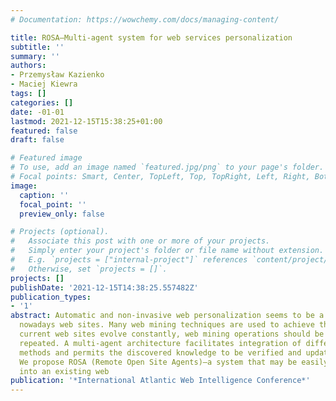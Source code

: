 ```yaml
---
# Documentation: https://wowchemy.com/docs/managing-content/

title: ROSA—Multi-agent system for web services personalization
subtitle: ''
summary: ''
authors:
- Przemysław Kazienko
- Maciej Kiewra
tags: []
categories: []
date: -01-01
lastmod: 2021-12-15T15:38:25+01:00
featured: false
draft: false

# Featured image
# To use, add an image named `featured.jpg/png` to your page's folder.
# Focal points: Smart, Center, TopLeft, Top, TopRight, Left, Right, BottomLeft, Bottom, BottomRight.
image:
  caption: ''
  focal_point: ''
  preview_only: false

# Projects (optional).
#   Associate this post with one or more of your projects.
#   Simply enter your project's folder or file name without extension.
#   E.g. `projects = ["internal-project"]` references `content/project/deep-learning/index.md`.
#   Otherwise, set `projects = []`.
projects: []
publishDate: '2021-12-15T14:38:25.557482Z'
publication_types:
- '1'
abstract: Automatic and non-invasive web personalization seems to be a challenge for
  nowadays web sites. Many web mining techniques are used to achieve this goal. Since
  current web sites evolve constantly, web mining operations should be periodically
  repeated. A multi-agent architecture facilitates integration of different mining
  methods and permits the discovered knowledge to be verified and updated automatically.
  We propose ROSA (Remote Open Site Agents)—a system that may be easily incorporated
  into an existing web
publication: '*International Atlantic Web Intelligence Conference*'
---
```

